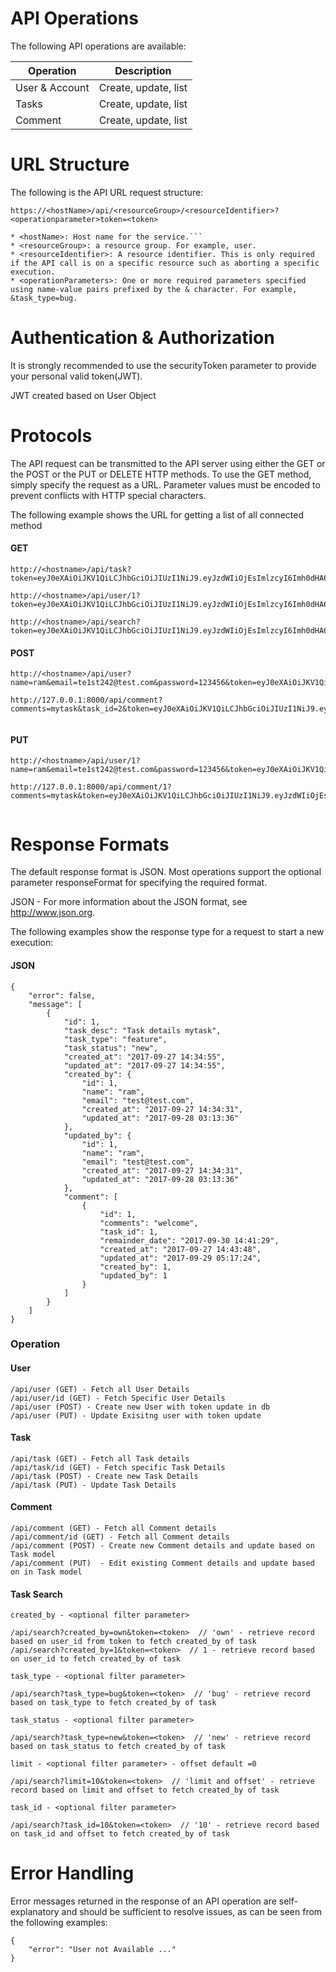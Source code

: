 # API Operations

The following API operations are available:

| Operation        | Description            |
| ------------- |:-------------:|
|User & Account      | Create, update, list  |
| Tasks     |  Create, update, list       |
| Comment | Create, update, list       |

# URL Structure
The following is the API URL request structure:
```
https://<hostName>/api/<resourceGroup>/<resourceIdentifier>?<operationparameter>token=<token>
```
```
* <hostName>: Host name for the service.```
* <resourceGroup>: a resource group. For example, user.
* <resourceIdentifier>: A resource identifier. This is only required if the API call is on a specific resource such as aborting a specific execution.
* <operationParameters>: One or more required parameters specified using name-value pairs prefixed by the & character. For example, &task_type=bug.
```

# Authentication & Authorization

It is strongly recommended to use the securityToken parameter to provide your personal valid token(JWT).

JWT created based on User Object

# Protocols
The API request can be transmitted to the API server using either the GET or the POST or the PUT or DELETE HTTP methods. To use the GET method, simply specify the request as a URL. Parameter values must be encoded to prevent conflicts with HTTP special characters. 

The following example shows the URL for getting a list of all connected method
#### GET
```
http://<hostname>/api/task?token=eyJ0eXAiOiJKV1QiLCJhbGciOiJIUzI1NiJ9.eyJzdWIiOjEsImlzcyI6Imh0dHA6Ly9sb2NhbGhvc3QiLCJpYXQiOjE1MDY1MTk1MzQsImV4cCI6MTUwNzMwMzEzNCwibmJmIjoxNTA2NTE5NTM0LCJqdGkiOiIzcEJmenJzTjFmcG5yd1NIIn0.C9aulfLkFyquxND7aQOdM16T_9OAgfi1IV0xGORBWs8

http://<hostname>/api/user/1?token=eyJ0eXAiOiJKV1QiLCJhbGciOiJIUzI1NiJ9.eyJzdWIiOjEsImlzcyI6Imh0dHA6Ly9sb2NhbGhvc3QiLCJpYXQiOjE1MDY1MTk1MzQsImV4cCI6MTUwNzMwMzEzNCwibmJmIjoxNTA2NTE5NTM0LCJqdGkiOiIzcEJmenJzTjFmcG5yd1NIIn0.C9aulfLkFyquxND7aQOdM16T_9OAgfi1IV0xGORBWs8

http://<hostname>/api/search?token=eyJ0eXAiOiJKV1QiLCJhbGciOiJIUzI1NiJ9.eyJzdWIiOjEsImlzcyI6Imh0dHA6Ly9sb2NhbGhvc3QiLCJpYXQiOjE1MDY1MTk1MzQsImV4cCI6MTUwNzMwMzEzNCwibmJmIjoxNTA2NTE5NTM0LCJqdGkiOiIzcEJmenJzTjFmcG5yd1NIIn0.C9aulfLkFyquxND7aQOdM16T_9OAgfi1IV0xGORBWs8

```
#### POST
```
http://<hostname>/api/user?name=ram&email=te1st242@test.com&password=123456&token=eyJ0eXAiOiJKV1QiLCJhbGciOiJIUzI1NiJ9.eyJzdWIiOjEsImlzcyI6Imh0dHA6Ly9sb2NhbGhvc3QiLCJpYXQiOjE1MDY1MTk1MzQsImV4cCI6MTUwNzMwMzEzNCwibmJmIjoxNTA2NTE5NTM0LCJqdGkiOiIzcEJmenJzTjFmcG5yd1NIIn0.C9aulfLkFyquxND7aQOdM16T_9OAgfi1IV0xGORBWs8

http://127.0.0.1:8000/api/comment?comments=mytask&task_id=2&token=eyJ0eXAiOiJKV1QiLCJhbGciOiJIUzI1NiJ9.eyJzdWIiOjEsImlzcyI6Imh0dHA6Ly9sb2NhbGhvc3QiLCJpYXQiOjE1MDY1MTk1MzQsImV4cCI6MTUwNzMwMzEzNCwibmJmIjoxNTA2NTE5NTM0LCJqdGkiOiIzcEJmenJzTjFmcG5yd1NIIn0.C9aulfLkFyquxND7aQOdM16T_9OAgfi1IV0xGORBWs8


```
#### PUT
```
http://<hostname>/api/user/1?name=ram&email=te1st242@test.com&password=123456&token=eyJ0eXAiOiJKV1QiLCJhbGciOiJIUzI1NiJ9.eyJzdWIiOjEsImlzcyI6Imh0dHA6Ly9sb2NhbGhvc3QiLCJpYXQiOjE1MDY1MTk1MzQsImV4cCI6MTUwNzMwMzEzNCwibmJmIjoxNTA2NTE5NTM0LCJqdGkiOiIzcEJmenJzTjFmcG5yd1NIIn0.C9aulfLkFyquxND7aQOdM16T_9OAgfi1IV0xGORBWs8

http://127.0.0.1:8000/api/comment/1?comments=mytask&token=eyJ0eXAiOiJKV1QiLCJhbGciOiJIUzI1NiJ9.eyJzdWIiOjEsImlzcyI6Imh0dHA6Ly9sb2NhbGhvc3QiLCJpYXQiOjE1MDY1MTk1MzQsImV4cCI6MTUwNzMwMzEzNCwibmJmIjoxNTA2NTE5NTM0LCJqdGkiOiIzcEJmenJzTjFmcG5yd1NIIn0.C9aulfLkFyquxND7aQOdM16T_9OAgfi1IV0xGORBWs8


```

# Response Formats
The default response format is JSON. Most operations support the optional parameter responseFormat for specifying the required format. 

JSON - For more information about the JSON format, see http://www.json.org.

The following examples show the response type for a request to start a new execution:

#### JSON
```
{
    "error": false,
    "message": [
        {
            "id": 1,
            "task_desc": "Task details mytask",
            "task_type": "feature",
            "task_status": "new",
            "created_at": "2017-09-27 14:34:55",
            "updated_at": "2017-09-27 14:34:55",
            "created_by": {
                "id": 1,
                "name": "ram",
                "email": "test@test.com",
                "created_at": "2017-09-27 14:34:31",
                "updated_at": "2017-09-28 03:13:36"
            },
            "updated_by": {
                "id": 1,
                "name": "ram",
                "email": "test@test.com",
                "created_at": "2017-09-27 14:34:31",
                "updated_at": "2017-09-28 03:13:36"
            },
            "comment": [
                {
                    "id": 1,
                    "comments": "welcome",
                    "task_id": 1,
                    "remainder_date": "2017-09-30 14:41:29",
                    "created_at": "2017-09-27 14:43:48",
                    "updated_at": "2017-09-29 05:17:24",
                    "created_by": 1,
                    "updated_by": 1
                }
            ]
        }
    ]
}
```

### Operation

#### User
	/api/user (GET) - Fetch all User Details
	/api/user/id (GET) - Fetch Specific User Details
	/api/user (POST) - Create new User with token update in db
	/api/user (PUT) - Update Exisitng user with token update
	
#### Task
	/api/task (GET) - Fetch all Task details
	/api/task/id (GET) - Fetch specific Task Details
	/api/task (POST) - Create new Task Details
	/api/task (PUT) - Update Task Details 
	
#### Comment
	/api/comment (GET) - Fetch all Comment details
	/api/comment/id (GET) - Fetch all Comment details
	/api/comment (POST) - Create new Comment details and update based on Task model
	/api/comment (PUT)	- Edit existing Comment details and update based on in Task model
			

#### Task Search
	created_by - <optional filter parameter>
	
	/api/search?created_by=own&token=<token>  // 'own' - retrieve record based on user_id from token to fetch created_by of task 	
	/api/search?created_by=1&token=<token>  // 1 - retrieve record based on user_id to fetch created_by of task 

	task_type - <optional filter parameter>
	
	/api/search?task_type=bug&token=<token>  // 'bug' - retrieve record based on task_type to fetch created_by of task 	

	task_status - <optional filter parameter>
	
	/api/search?task_type=new&token=<token>  // 'new' - retrieve record based on task_status to fetch created_by of task 	
	
	limit - <optional filter parameter> - offset default =0
	
	/api/search?limit=10&token=<token>  // 'limit and offset' - retrieve record based on limit and offset to fetch created_by of task 		
	
	task_id - <optional filter parameter> 
	
	/api/search?task_id=10&token=<token>  // '10' - retrieve record based on task_id and offset to fetch created_by of task 


# Error Handling
Error messages returned in the response of an API operation are self-explanatory and should be sufficient to resolve issues, as can be seen from the following examples:
```
{
    "error": "User not Available ..."
}

```
